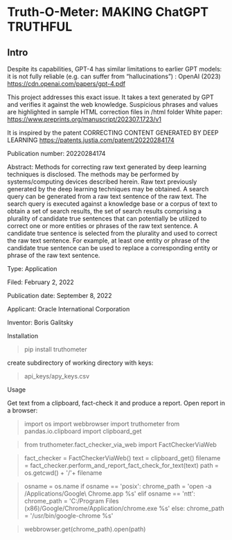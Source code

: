 # Truth-O-Meter: MAKING ChatGPT TRUTHFUL

## Intro
Despite its capabilities, GPT-4 has similar limitations to earlier GPT models: it is not fully reliable (e.g. can suffer from “hallucinations”) : OpenAI (2023) https://cdn.openai.com/papers/gpt-4.pdf

This project addresses this exact issue. It takes a text generated by GPT and verifies it against the web knowledge. Suspicious phrases and values are highlighted in sample HTML correction files in /html folder 
White paper: https://www.preprints.org/manuscript/202307.1723/v1

It is inspired by the patent 
CORRECTING CONTENT GENERATED BY DEEP LEARNING
https://patents.justia.com/patent/20220284174

Publication number: 20220284174

Abstract: Methods for correcting raw text generated by deep learning techniques is disclosed. The methods may be performed by systems/computing devices described herein. Raw text previously generated by the deep learning techniques may be obtained. A search query can be generated from a raw text sentence of the raw text. The search query is executed against a knowledge base or a corpus of text to obtain a set of search results, the set of search results comprising a plurality of candidate true sentences that can potentially be utilized to correct one or more entities or phrases of the raw text sentence. A candidate true sentence is selected from the plurality and used to correct the raw text sentence. For example, at least one entity or phrase of the candidate true sentence can be used to replace a corresponding entity or phrase of the raw text sentence.

Type: Application

Filed: February 2, 2022

Publication date: September 8, 2022

Applicant: Oracle International Corporation

Inventor: Boris Galitsky

Installation
> pip install truthometer

create subdirectory of working directory with keys: 
>api_keys/apy_keys.csv

Usage

Get text from a clipboard, fact-check it and produce a report. 
Open report in a browser:
>import os
>import webbrowser
>import truthometer
>from pandas.io.clipboard import clipboard_get

>from truthometer.fact_checker_via_web import FactCheckerViaWeb

>fact_checker = FactCheckerViaWeb()
>text = clipboard_get()
>filename = fact_checker.perform_and_report_fact_check_for_text(text)
>path = os.getcwd() + '/'+ filename

>osname = os.name
>if osname == 'posix':
    chrome_path = 'open -a /Applications/Google\ Chrome.app %s'
>elif osname == 'ntt':
    chrome_path = 'C:/Program Files (x86)/Google/Chrome/Application/chrome.exe %s'
>else:
    chrome_path = '/usr/bin/google-chrome %s'

>webbrowser.get(chrome_path).open(path)
